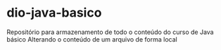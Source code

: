 # dio-java-basico
Repositório para armazenamento de todo o conteúdo do curso de Java básico
Alterando o conteúdo de um arquivo de forma local
